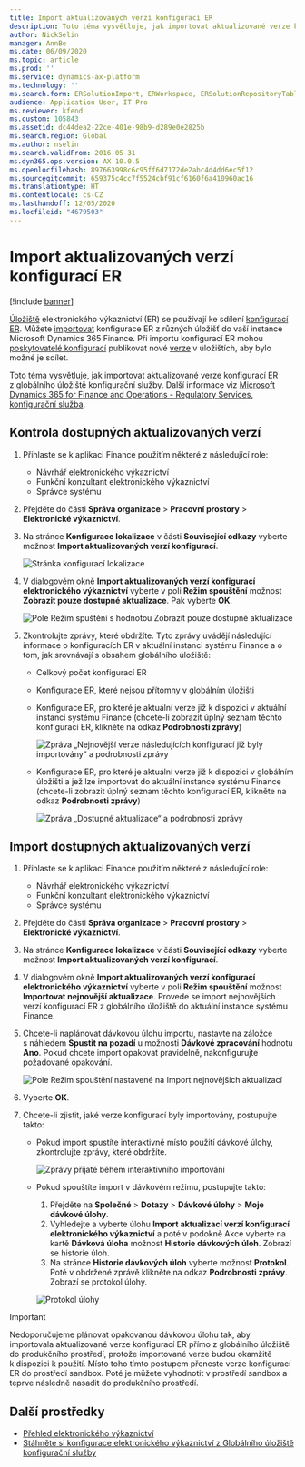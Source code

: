 ```yaml
---
title: Import aktualizovaných verzí konfigurací ER
description: Toto téma vysvětluje, jak importovat aktualizované verze konfigurací elektronického vykazování (ER) z globálního úložiště konfigurační služby.
author: NickSelin
manager: AnnBe
ms.date: 06/09/2020
ms.topic: article
ms.prod: ''
ms.service: dynamics-ax-platform
ms.technology: ''
ms.search.form: ERSolutionImport, ERWorkspace, ERSolutionRepositoryTable
audience: Application User, IT Pro
ms.reviewer: kfend
ms.custom: 105843
ms.assetid: dc44dea2-22ce-401e-98b9-d289e0e2825b
ms.search.region: Global
ms.author: nselin
ms.search.validFrom: 2016-05-31
ms.dyn365.ops.version: AX 10.0.5
ms.openlocfilehash: 897663998c6c95ff6d7172de2abc4d4dd6ec5f12
ms.sourcegitcommit: 659375c4cc7f5524cbf91cf6160f6a410960ac16
ms.translationtype: HT
ms.contentlocale: cs-CZ
ms.lasthandoff: 12/05/2020
ms.locfileid: "4679503"
---
```

# <a name="import-updated-versions-of-er-configurations"></a>Import aktualizovaných verzí konfigurací ER

[!include [banner](../includes/banner.md)]

[Úložiště](general-electronic-reporting.md#Repository) elektronického výkaznictví (ER) se používají ke sdílení [konfigurací ER](general-electronic-reporting.md#Configuration). Můžete [importovat](download-electronic-reporting-configuration-lcs.md) konfigurace ER z různých úložišť do vaší instance Microsoft Dynamics 365 Finance. Při importu konfigurací ER mohou [poskytovatelé konfigurací](general-electronic-reporting.md#Provider) publikovat nové [verze](general-electronic-reporting.md#component-versioning) v úložištích, aby bylo možné je sdílet.

Toto téma vysvětluje, jak importovat aktualizované verze konfigurací ER z globálního úložiště konfigurační služby. Další informace viz [Microsoft Dynamics 365 for Finance and Operations - Regulatory Services, konfigurační služba](https://docs.microsoft.com/business-applications-release-notes/october18/dynamics365-finance-operations/regulatory-service-configuration).

## <a name="review-the-available-updated-versions"></a>Kontrola dostupných aktualizovaných verzí

1. Přihlaste se k aplikaci Finance použitím některé z následující role:

    - Návrhář elektronického výkaznictví
    - Funkční konzultant elektronického výkaznictví
    - Správce systému

2. Přejděte do části **Správa organizace** \> **Pracovní prostory** \> **Elektronické výkaznictví**.
3. Na stránce **Konfigurace lokalizace** v části **Související odkazy** vyberte možnost **Import aktualizovaných verzí konfigurací**.

    ![Stránka konfigurací lokalizace](./media/er-download-updated-versions-global-repo1.png)

4. V dialogovém okně **Import aktualizovaných verzí konfigurací elektronického výkaznictví** vyberte v poli **Režim spouštění** možnost **Zobrazit pouze dostupné aktualizace**. Pak vyberte **OK**. 

    ![Pole Režim spuštění s hodnotou Zobrazit pouze dostupné aktualizace](./media/er-download-updated-versions-global-repo2.png)

5. Zkontrolujte zprávy, které obdržíte. Tyto zprávy uvádějí následující informace o konfiguracích ER v aktuální instanci systému Finance a o tom, jak srovnávají s obsahem globálního úložiště:

    - Celkový počet konfigurací ER
    - Konfigurace ER, které nejsou přítomny v globálním úložišti
    - Konfigurace ER, pro které je aktuální verze již k dispozici v aktuální instanci systému Finance (chcete-li zobrazit úplný seznam těchto konfigurací ER, klikněte na odkaz **Podrobnosti zprávy**)

        ![Zpráva „Nejnovější verze následujících konfigurací již byly importovány“ a podrobnosti zprávy](./media/er-download-updated-versions-global-repo3.png)

    - Konfigurace ER, pro které je aktuální verze již k dispozici v globálním úložišti a jež lze importovat do aktuální instance systému Finance (chcete-li zobrazit úplný seznam těchto konfigurací ER, klikněte na odkaz **Podrobnosti zprávy**)

        ![Zpráva „Dostupné aktualizace“ a podrobnosti zprávy](./media/er-download-updated-versions-global-repo4.png)

## <a name="import-available-updated-versions"></a>Import dostupných aktualizovaných verzí

1. Přihlaste se k aplikaci Finance použitím některé z následující role:

    - Návrhář elektronického výkaznictví
    - Funkční konzultant elektronického výkaznictví
    - Správce systému

2. Přejděte do části **Správa organizace** \> **Pracovní prostory** \> **Elektronické výkaznictví**.
3. Na stránce **Konfigurace lokalizace** v části **Související odkazy** vyberte možnost **Import aktualizovaných verzí konfigurací**.
4. V dialogovém okně **Import aktualizovaných verzí konfigurací elektronického výkaznictví** vyberte v poli **Režim spouštění** možnost **Importovat nejnovější aktualizace**. Provede se import nejnovějších verzí konfigurací ER z globálního úložiště do aktuální instance systému Finance.
5. Chcete-li naplánovat dávkovou úlohu importu, nastavte na záložce s náhledem **Spustit na pozadí** u možnosti **Dávkové zpracování** hodnotu **Ano**. Pokud chcete import opakovat pravidelně, nakonfigurujte požadované opakování.

    ![Pole Režim spouštění nastavené na Import nejnovějších aktualizací](./media/er-download-updated-versions-global-repo5.png)

6. Vyberte **OK**.
7. Chcete-li zjistit, jaké verze konfigurací byly importovány, postupujte takto:

    - Pokud import spustíte interaktivně místo použití dávkové úlohy, zkontrolujte zprávy, které obdržíte.

        ![Zprávy přijaté během interaktivního importování](./media/er-download-updated-versions-global-repo6.png)

    - Pokud spouštíte import v dávkovém režimu, postupujte takto:

        1. Přejděte na **Společné** \> **Dotazy** \> **Dávkové úlohy** \> **Moje dávkové úlohy**.
        2. Vyhledejte a vyberte úlohu **Import aktualizací verzí konfigurací elektronického výkaznictví** a poté v podokně Akce vyberte na kartě **Dávková úloha** možnost **Historie dávkových úloh**. Zobrazí se historie úloh.
        3. Na stránce **Historie dávkových úloh** vyberte možnost **Protokol**. Poté v obdržené zprávě klikněte na odkaz **Podrobnosti zprávy**. Zobrazí se protokol úlohy.

        ![Protokol úlohy](./media/er-download-updated-versions-global-repo7.png)

> [!IMPORTANT]
> Nedoporučujeme plánovat opakovanou dávkovou úlohu tak, aby importovala aktualizované verze konfigurací ER přímo z globálního úložiště do produkčního prostředí, protože importované verze budou okamžitě k dispozici k použití. Místo toho tímto postupem přeneste verze konfigurací ER do prostředí sandbox. Poté je můžete vyhodnotit v prostředí sandbox a teprve následně nasadit do produkčního prostředí.

## <a name="additional-resources"></a>Další prostředky

- [Přehled elektronického výkaznictví](general-electronic-reporting.md)
- [Stáhněte si konfigurace elektronického výkaznictví z Globálního úložiště konfigurační služby](er-download-configurations-global-repo.md)
